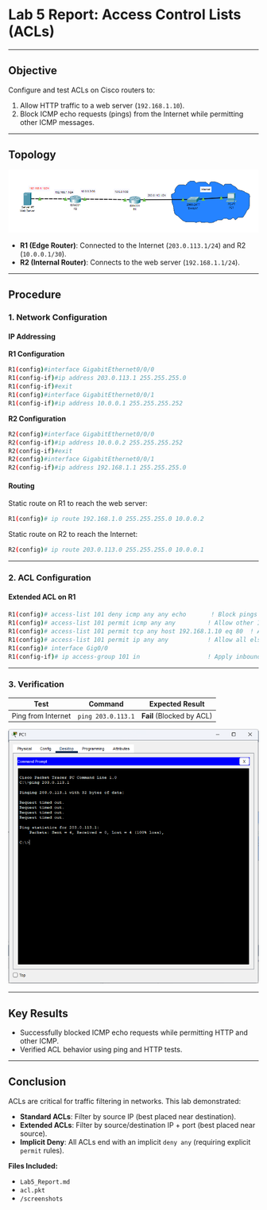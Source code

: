 
# **Lab 5 Report: Access Control Lists (ACLs)**  
---

## **Objective**  
Configure and test ACLs on Cisco routers to:  
1. Allow HTTP traffic to a web server (`192.168.1.10`).  
2. Block ICMP echo requests (pings) from the Internet while permitting other ICMP messages.  

---

## **Topology**  
![Lab5 Topology](./screenshots/acl_topology.png)  

- **R1 (Edge Router)**: Connected to the Internet (`203.0.113.1/24`) and R2 (`10.0.0.1/30`).  
- **R2 (Internal Router)**: Connects to the web server (`192.168.1.1/24`).  

---

## **Procedure**  

### **1. Network Configuration**  
#### **IP Addressing**  

**R1 Configuration**
```bash
R1(config)#interface GigabitEthernet0/0/0
R1(config-if)#ip address 203.0.113.1 255.255.255.0
R1(config-if)#exit
R1(config)#interface GigabitEthernet0/0/1
R1(config-if)#ip address 10.0.0.1 255.255.255.252
```
**R2 Configuration**
```bash
R2(config)#interface GigabitEthernet0/0/0
R2(config-if)#ip address 10.0.0.2 255.255.255.252
R2(config-if)#exit
R2(config)#interface GigabitEthernet0/0/1
R2(config-if)#ip address 192.168.1.1 255.255.255.0
```

#### **Routing**  
Static route on R1 to reach the web server:  
```bash
R1(config)# ip route 192.168.1.0 255.255.255.0 10.0.0.2
```
Static route on R2 to reach the Internet:
```bash
R2(config)# ip route 203.0.113.0 255.255.255.0 10.0.0.1
```

---

### **2. ACL Configuration**  
#### **Extended ACL on R1**  
```bash
R1(config)# access-list 101 deny icmp any any echo       ! Block pings
R1(config)# access-list 101 permit icmp any any         ! Allow other ICMP
R1(config)# access-list 101 permit tcp any host 192.168.1.10 eq 80  ! Allow HTTP
R1(config)# access-list 101 permit ip any any           ! Allow all else
R1(config)# interface Gig0/0
R1(config-if)# ip access-group 101 in                   ! Apply inbound
```

---

### **3. Verification**  
| **Test**               | **Command**                  | **Expected Result**       |  
|-------------------------|------------------------------|---------------------------|  
| Ping from Internet      | `ping 203.0.113.1`           | **Fail** (Blocked by ACL) |

![Ping from the Internet test](./screenshots/internet_ping_fail.png)  

---

## **Key Results**  
- Successfully blocked ICMP echo requests while permitting HTTP and other ICMP.  
- Verified ACL behavior using ping and HTTP tests.  

---

## **Conclusion**  
ACLs are critical for traffic filtering in networks. This lab demonstrated:  
- **Standard ACLs**: Filter by source IP (best placed near destination).  
- **Extended ACLs**: Filter by source/destination IP + port (best placed near source).  
- **Implicit Deny**: All ACLs end with an implicit `deny any` (requiring explicit `permit` rules).

**Files Included:**  

- `Lab5_Report.md`
- `acl.pkt`  
- `/screenshots`

